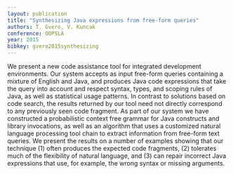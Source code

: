 ```yaml
---
layout: publication
title: "Synthesizing Java expressions from free-form queries"
authors: T. Gvero, V. Kuncak
conference: OOPSLA
year: 2015
bibkey: gvero2015synthesizing
---
```

We present a new code assistance tool for integrated development environments. Our system accepts as input free-form queries containing a mixture of English and Java, and produces Java code expressions that take the query into account and respect syntax, types, and scoping rules of Java, as well as statistical usage patterns. In contrast to solutions based on code search, the results returned by our tool need not directly correspond to any previously seen code fragment. As part of our system we have constructed a probabilistic context free grammar for Java constructs and library invocations, as well as an algorithm that uses a customized natural language processing tool chain to extract information from free-form text queries. We present the results on a number of examples showing that our technique (1) often produces the expected code fragments, (2) tolerates much of the flexibility of natural language, and (3) can repair incorrect Java expressions that use, for example, the wrong syntax or missing arguments. 
